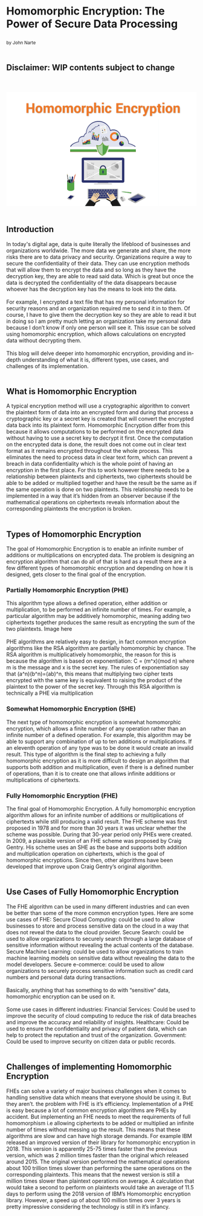 # Homomorphic Encryption: The Power of Secure Data Processing
<sub>by John Narte</sub>
<br/><br/>
## Disclaimer: WIP contents subject to change
<br/><br/>
![image](/docs/assets/Homo-Encryption-Feature.png)
<br/><br/>
## Introduction
In today's digital age, data is quite literally the lifeblood of businesses and organizations worldwide. The more data we generate and share, the more risks there are to data privacy and security. Organizations require a way to secure the confidentiality of their data. They can use encryption methods that will allow them to encrypt the data and so long as they have the decryption key, they are able to read said data. Which is great but once the data is decrypted the confidentiality of the data disappears because whoever has the decryption key has the means to look into the data. 
<br/><br/>
For example, I encrypted a text file that has my personal information for security reasons and an organization required me to send it in to them. Of course, I have to give them the decryption key so they are able to read it but in doing so I am pretty much letting an organization take my personal data because I don’t know if only one person will see it. This issue can be solved using homomorphic encryption, which allows calculations on encrypted data without decrypting them. 
<br/><br/>
This blog will delve deeper into homomorphic encryption, providing and in-depth understanding of what it is, different types, use cases, and challenges of its implementation.
<br/><br/>
## What is Homomorphic Encryption
A typical encryption method will use a cryptographic algorithm to convert the plaintext form of data into an encrypted form and during that process a cryptographic key or a secret key is created that will convert the encrypted data back into its plaintext form. Homomorphic Encryption differ from this because it allows computations to be performed on the encrypted data without having to use a secret key to decrypt it first. Once the computation on the encrypted data is done, the result does not come out in clear text format as it remains encrypted throughout the whole process. This eliminates the need to process data in clear text form, which can prevent a breach in data confidentiality which is the whole point of having an encryption in the first place. For this to work however there needs to be a relationship between plaintexts and ciphertexts, two ciphertexts should be able to be added or multiplied together and have the result be the same as if the same operation is done on two plaintexts. This relationship needs to be implemented in a way that it’s hidden from an observer because if the mathematical operations on ciphertexts reveals information about the corresponding plaintexts the encryption is broken.
<br/><br/>
## Types of Homomorphic Encryption
The goal of Homomorphic Encryption is to enable an infinite number of additions or multiplications on encrypted data. The problem is designing an encryption algorithm that can do all of that is hard as a result there are a few different types of homomorphic encryption and depending on how it is designed, gets closer to the final goal of the encryption.
### Partially Homomorphic Encryption (PHE)
This algorithm type allows a defined operation, either addition or multiplication, to be performed an infinite number of times. For example, a particular algorithm may be additively homomorphic, meaning adding two ciphertexts together produces the same result as encrypting the sum of the two plaintexts.
Image here<br/><br/>
PHE algorithms are relatively easy to design, in fact common encryption algorithms like the RSA algorithm are partially homomorphic by chance. The RSA algorithm is multiplicatively homomorphic, the reason for this is because the algorithm is based on exponentiation: C = (m^x)(mod n) where m is the message and x is the secret key. The rules of exponentiation say that (a^n)(b^n)=(ab)^n, this means that multiplying two cipher texts encrypted with the same key is equivalent to raising the product of the plaintext to the power of the secret key. Through this RSA algorithm is technically a PHE via multiplication
### Somewhat Homomorphic Encryption (SHE)
The next type of homomorphic encryption is somewhat homomorphic encryption, which allows a finite number of any operation rather than an infinite number of a defined operation. For example, this algorithm may be able to support any combination of up to ten additions or multiplications. If an eleventh operation of any type was to be done it would create an invalid result. This type of algorithm is the final step to achieving a fully homomorphic encryption as it is more difficult to design an algorithm that supports both addition and multiplication, even if there is a defined number of operations, than it is to create one that allows infinite additions or multiplications of ciphertexts.
### Fully Homomorphic Encryption (FHE)
The final goal of Homomorphic Encryption. A fully homomorphic encryption algorithm allows for an infinite number of additions or multiplications of ciphertexts while still producing a valid result. The FHE scheme was first proposed in 1978 and for more than 30 years it was unclear whether the scheme was possible. During that 30-year period only PHEs were created. In 2009, a plausible version of an FHE scheme was proposed by Craig Gentry. His scheme uses an SHE as the base and supports both addition and multiplication operation on ciphertexts, which is the goal of homomorphic encryptions. Since then, other algorithms have been developed that improve upon Craig Gentry’s original algorithm.
<br/><br/>
## Use Cases of Fully Homomorphic Encryption
The FHE algorithm can be used in many different industries and can even be better than some of the more common encryption types. Here are some use cases of FHE:
Secure Cloud Computing: could be used to allow businesses to store and process sensitive data on the cloud in a way that does not reveal the data to the cloud provider.
Secure Search: could be used to allow organizations to securely search through a large database of sensitive information without revealing the actual contents of the database.
Secure Machine Learning: could be used to allow organizations to train machine learning models on sensitive data without revealing the data to the model developers.
Secure e-commerce: could be used to allow organizations to securely process sensitive information such as credit card numbers and personal data during transactions.
<br/><br/>
Basically, anything that has something to do with “sensitive” data, homomorphic encryption can be used on it.
<br/><br/>
Some use cases in different industries:
Financial Services: Could be used to improve the security of cloud computing to reduce the risk of data breaches and improve the accuracy and reliability of insights.
Healthcare: Could be used to ensure the confidentiality and privacy of patient data, which can help to protect the reputation and trust of the organization.
Government: Could be used to improve security on citizen data or public records.
<br/><br/>
## Challenges of implementing Homomorphic Encryption
FHEs can solve a variety of major business challenges when it comes to handling sensitive data which means that everyone should be using it. But they aren’t. the problem with FHE is it’s efficiency. Implementation of a PHE is easy because a lot of common encryption algorithms are PHEs by accident. But implementing an FHE needs to meet the requirements of full homomorphism i.e allowing ciphertexts to be added or multiplied an infinite number of times without messing up the result. This means that these algorithms are slow and can have high storage demands.
For example IBM released an improved version of their library for homomorphic encryption in 2018. This version is apparently 25-75 times faster than the previous version, which was 2 million times faster than the original which released around 2015.
The original version performed the mathematical operations about 100 trillion times slower than performing the same operations on the corresponding plaintexts. This means that the newest version is still a million times slower than plaintext operations on average. A calculation that would take a second to perform on plaintexts would take an average of 11.5 days to perform using the 2018 version of IBM’s Homomorphic encryption library. However, a speed up of about 100 million times over 3 years is pretty impressive considering the technology is still in it’s infancy.
<br/><br/>
